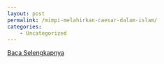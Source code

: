 ```yaml
---
layout: post
permalink: /mimpi-melahirkan-caesar-dalam-islam/
categories:
    - Uncategorized
---
```


[Baca Selengkapnya](/03)